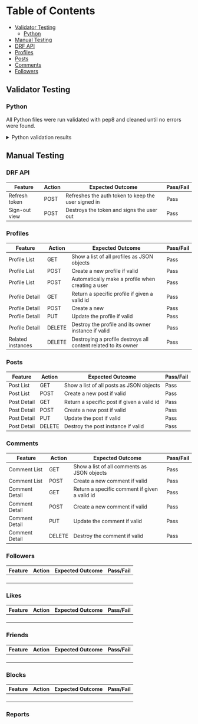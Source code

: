 # Table of Contents
* [Validator Testing](#validator-testing)
  * [Python](#python)
* [Manual Testing](#manual-testing)
* [DRF API](#drf-api)
* [Profiles](#profiles)
* [Posts](#posts)
* [Comments](#comments)
* [Followers](#followers)

## Validator Testing

### Python

All Python files were run validated with pep8 and cleaned until no errors were found.

<details>
<summary>Python validation results</summary>

![Python validation](documentation/pep8.png)
</details>

## Manual Testing

### DRF API
| Feature | Action | Expected Outcome | Pass/Fail |
| --- | --- | --- | --- |
| Refresh token | POST | Refreshes the auth token to keep the user signed in | Pass |
| Sign-out view | POST | Destroys the token and signs the user out | Pass |

### Profiles
| Feature | Action | Expected Outcome | Pass/Fail |
| --- | --- | --- | --- |
| Profile List | GET | Show a list of all profiles as JSON objects | Pass |
| Profile List | POST | Create a new profile if valid | Pass |
| Profile List | POST | Automatically make a profile when creating a user | Pass |
| Profile Detail | GET | Return a specific profile if given a valid id | Pass |
| Profile Detail | POST | Create a new | Pass |
| Profile Detail | PUT | Update the profile if valid | Pass |
| Profile Detail | DELETE | Destroy the profile and its owner instance if valid | Pass |
| Related instances | DELETE | Destroying a profile destroys all content related to its owner | Pass |

### Posts
| Feature | Action | Expected Outcome | Pass/Fail |
| --- | --- | --- | --- |
| Post List | GET | Show a list of all posts as JSON objects | Pass |
| Post List | POST | Create a new post if valid | Pass |
| Post Detail | GET | Return a specific post if given a valid id | Pass |
| Post Detail | POST | Create a new post if valid | Pass |
| Post Detail | PUT | Update the post if valid | Pass |
| Post Detail | DELETE | Destroy the post instance if valid | Pass |

### Comments
| Feature | Action | Expected Outcome | Pass/Fail |
| --- | --- | --- | --- |
| Comment List | GET | Show a list of all comments as JSON objects | Pass |
| Comment List | POST | Create a new comment if valid | Pass |
| Comment Detail | GET | Return a specific comment if given a valid id | Pass |
| Comment Detail | POST | Create a new comment if valid | Pass |
| Comment Detail | PUT | Update the comment if valid | Pass |
| Comment Detail | DELETE | Destroy the comment if valid | Pass |

### Followers
| Feature | Action | Expected Outcome | Pass/Fail |
| --- | --- | --- | --- |
|  |  |  |  |
|  |  |  |  |
|  |  |  |  |
|  |  |  |  |

### Likes
| Feature | Action | Expected Outcome | Pass/Fail |
| --- | --- | --- | --- |
|  |  |  |  |
|  |  |  |  |
|  |  |  |  |
|  |  |  |  |

### Friends
| Feature | Action | Expected Outcome | Pass/Fail |
| --- | --- | --- | --- |
|  |  |  |  |
|  |  |  |  |
|  |  |  |  |
|  |  |  |  |

### Blocks
| Feature | Action | Expected Outcome | Pass/Fail |
| --- | --- | --- | --- |
|  |  |  |  |
|  |  |  |  |
|  |  |  |  |
|  |  |  |  |

### Reports
